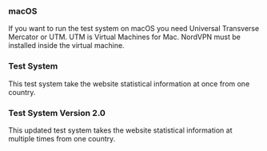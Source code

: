 ### macOS

If you want to run the test system on macOS you need Universal Transverse Mercator or UTM. UTM is Virtual Machines for Mac. NordVPN must be installed inside the virtual machine.

### Test System

This test system take the website statistical information at once from one country. 

### Test System Version 2.0

This updated test system takes the website statistical information at multiple times from one country.
